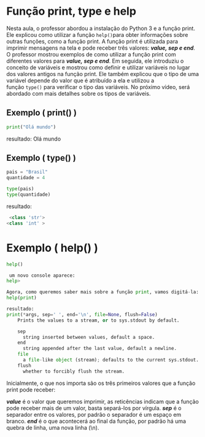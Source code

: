 # Função print, type e help
Nesta aula, o professor abordou a instalação do Python 3 e a função print. Ele explicou como utilizar a função `help()`para obter informações sobre outras funções, como a função print. A função print é utilizada para imprimir mensagens na tela e pode receber três valores: ***value, sep e end***. O professor mostrou exemplos de como utilizar a função print com diferentes valores para ***value, sep e end***. Em seguida, ele introduziu o conceito de variáveis e mostrou como definir e utilizar variáveis no lugar dos valores antigos na função print. Ele também explicou que o tipo de uma variável depende do valor que é atribuído a ela e utilizou a função `type()` para verificar o tipo das variáveis. No próximo vídeo, será abordado com mais detalhes sobre os tipos de variáveis.

## Exemplo ( print() )
```python
print("Olá mundo")
```
resultado: Olá mundo

## Exemplo ( type() )
``` python
pais = "Brasil"
quantidade = 4

type(pais)
type(quantidade)
```

resultado:
```python
 <class 'str'>
<class 'int' >
```

# Exemplo ( help() )
```python
help()

 um novo console aparece:
help>

Agora, como queremos saber mais sobre a função print, vamos digitá-la:
help(print)

resultado:
print(*args, sep=' ', end='\n', file=None, flush=False)
    Prints the values to a stream, or to sys.stdout by default.

    sep
      string inserted between values, default a space.
    end
      string appended after the last value, default a newline.
    file
      a file-like object (stream); defaults to the current sys.stdout.
    flush
      whether to forcibly flush the stream.
```

Inicialmente, o que nos importa são os três primeiros valores que a função print pode receber:

***value*** é o valor que queremos imprimir, as reticências indicam que a função pode receber mais de um valor, basta separá-los por vírgula.
***sep*** é o separador entre os valores, por padrão o separador é um espaço em branco.
***end*** é o que acontecerá ao final da função, por padrão há uma quebra de linha, uma nova linha (\n).


